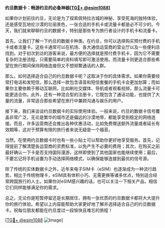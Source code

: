 **约旦数据卡：畅游约旦的必备神器[[TG💪+ @esim1088](https://t.me/s/esim1088)]**

如果你计划前往约旦，无论是为了探索佩特拉古城的神秘、享受死海的独特体验，还是感受瓦地伦沙漠的壮丽景色，一张合适的手机卡或流量卡都是必不可少的。今天，我们就来聊聊约旦的数据卡，特别是那些专为旅行者设计的手机卡和流量卡。

首先，让我们了解一下约旦的数据卡种类。在约旦，你可以选择购买预付费的手机卡或者流量卡。这些卡通常可以在机场、各大通信运营商的营业厅以及一些便利店找到。对于初次到访的游客来说，最方便的选择就是预付费手机卡，因为它不需要复杂的注册流程，只需要简单的资料填写即可激活使用。而流量卡则更适合那些希望在旅行期间保持网络连接但又不想频繁通话的人群。

那么，如何选择适合自己的约旦数据卡呢？这取决于你的具体需求。如果你需要经常打电话和发短信，那么选择一款包含语音和短信套餐的手机卡会更加划算；而如果你主要依赖于移动互联网，比如刷社交媒体、导航或者观看视频，那么流量卡可能更适合你。此外，还有一种混合型的注册卡，它既包含了通话功能，也提供了大量的流量，非常适合那些希望在旅行中兼顾沟通与娱乐的用户。

接下来，我们来谈谈约旦数据卡的实际使用体验。一般来说，约旦的数据卡信号覆盖非常广泛，无论是繁华的城市还是偏远的沙漠地带，都能享受到稳定的网络连接。而且，许多运营商还会推出各种优惠活动，比如免费赠送额外流量或者延长有效期等，这对于预算有限的旅行者来说无疑是一个福音。

当然，在使用约旦数据卡时也有一些小贴士可以帮助你更好地享受服务。首先，记得提前了解清楚各运营商的资费标准，以免产生不必要的费用；其次，在购买之前最好确认一下卡是否支持国际漫游，这样即使到了其他国家也能继续使用；最后，不要忘记将手机设置为手动选择网络模式，以确保能够连接到最优的信号源。

除了传统的实体数据卡之外，近年来电子SIM卡（eSIM）也逐渐成为一种流行趋势。相比于传统物理卡，eSIM具有体积小巧、无需更换等诸多优点，特别适合经常跨国旅行的人士。如果你对eSIM感兴趣的话，也可以关注一下相关产品，相信它们同样能够满足你的需求。

总之，无论你是短暂停留还是长期居住，拥有一张优质的约旦数据卡都将大大提升你的旅行体验。希望以上内容能帮助大家更好地了解并选择适合自己的约旦数据卡。祝每位朋友都能在约旦度过一段愉快且难忘的旅程！

[[TG💪+ @esim1088](https://t.me/s/esim1088) ![Image](https://i.postimg.cc/4NQfJmqS/Snipaste-2025-05-13-00-14-12.png)]